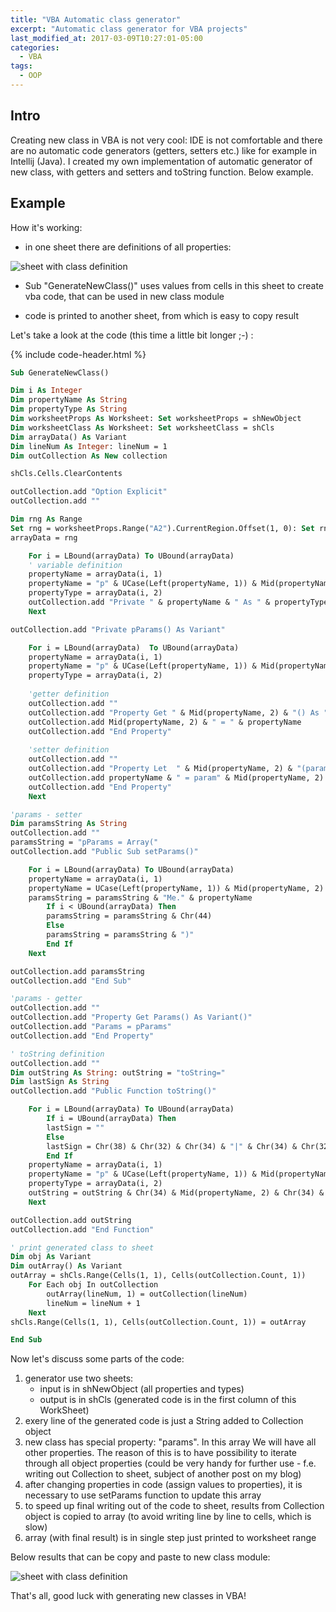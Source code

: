 ```yaml
---
title: "VBA Automatic class generator"
excerpt: "Automatic class generator for VBA projects"
last_modified_at: 2017-03-09T10:27:01-05:00
categories:
  - VBA
tags: 
  - OOP
---
```


<!-- short intrduction -->
## Intro

Creating new class in VBA is not very cool: IDE is not comfortable and there are no automatic code generators (getters, setters etc.) like for example in Intellij (Java). I created my own implementation of automatic generator of new class, with getters and setters and toString function. Below example.


## Example

How it's working:
* in one sheet there are definitions of all properties:

![sheet with class definition](/images/class_generator/1.JPG)

* Sub "GenerateNewClass()" uses values from cells in this sheet to create vba code, that can be used in new class module

* code is printed to another sheet, from which is easy to copy result

Let's take a look at the code (this time a little bit longer ;-) :

{% include code-header.html %}
```vb
Sub GenerateNewClass()

Dim i As Integer
Dim propertyName As String
Dim propertyType As String
Dim worksheetProps As Worksheet: Set worksheetProps = shNewObject
Dim worksheetClass As Worksheet: Set worksheetClass = shCls
Dim arrayData() As Variant
Dim lineNum As Integer: lineNum = 1
Dim outCollection As New collection

shCls.Cells.ClearContents

outCollection.add "Option Explicit"
outCollection.add ""

Dim rng As Range
Set rng = worksheetProps.Range("A2").CurrentRegion.Offset(1, 0): Set rng = rng.Resize(rng.rows.Count - 1)
arrayData = rng

    For i = LBound(arrayData) To UBound(arrayData)
    ' variable definition
    propertyName = arrayData(i, 1)
    propertyName = "p" & UCase(Left(propertyName, 1)) & Mid(propertyName, 2)
    propertyType = arrayData(i, 2)
    outCollection.add "Private " & propertyName & " As " & propertyType
    Next

outCollection.add "Private pParams() As Variant"

    For i = LBound(arrayData)  To UBound(arrayData)
    propertyName = arrayData(i, 1)
    propertyName = "p" & UCase(Left(propertyName, 1)) & Mid(propertyName, 2)
    propertyType = arrayData(i, 2)
   
    'getter definition
    outCollection.add ""
    outCollection.add "Property Get " & Mid(propertyName, 2) & "() As " & propertyType
    outCollection.add Mid(propertyName, 2) & " = " & propertyName
    outCollection.add "End Property"
   
    'setter definition
    outCollection.add ""
    outCollection.add "Property Let  " & Mid(propertyName, 2) & "(param" & Mid(propertyName, 2) & " As " & propertyType & ")"
    outCollection.add propertyName & " = param" & Mid(propertyName, 2)
    outCollection.add "End Property"
    Next

'params - setter
Dim paramsString As String
outCollection.add ""
paramsString = "pParams = Array("
outCollection.add "Public Sub setParams()"

    For i = LBound(arrayData) To UBound(arrayData)
    propertyName = arrayData(i, 1)
    propertyName = UCase(Left(propertyName, 1)) & Mid(propertyName, 2)
    paramsString = paramsString & "Me." & propertyName
        If i < UBound(arrayData) Then
        paramsString = paramsString & Chr(44)
        Else
        paramsString = paramsString & ")"
        End If
    Next

outCollection.add paramsString
outCollection.add "End Sub"

'params - getter
outCollection.add ""
outCollection.add "Property Get Params() As Variant()"
outCollection.add "Params = pParams"
outCollection.add "End Property"

' toString definition
outCollection.add ""
Dim outString As String: outString = "toString="
Dim lastSign As String
outCollection.add "Public Function toString()"

    For i = LBound(arrayData) To UBound(arrayData)
        If i = UBound(arrayData) Then
        lastSign = ""
        Else
        lastSign = Chr(38) & Chr(32) & Chr(34) & "|" & Chr(34) & Chr(32) & Chr(38) & Chr(32)
        End If
    propertyName = arrayData(i, 1)
    propertyName = "p" & UCase(Left(propertyName, 1)) & Mid(propertyName, 2)
    propertyType = arrayData(i, 2)
    outString = outString & Chr(34) & Mid(propertyName, 2) & Chr(34) & Chr(32) & Chr(38) & Chr(32) & Chr(34) & "=" & Chr(34) & Chr(32) & Chr(38) & Chr(32) & "me." & Mid(propertyName, 2) & Chr(32) & lastSign
    Next

outCollection.add outString
outCollection.add "End Function"

' print generated class to sheet
Dim obj As Variant
Dim outArray() As Variant
outArray = shCls.Range(Cells(1, 1), Cells(outCollection.Count, 1))
    For Each obj In outCollection
        outArray(lineNum, 1) = outCollection(lineNum)
        lineNum = lineNum + 1
    Next
shCls.Range(Cells(1, 1), Cells(outCollection.Count, 1)) = outArray

End Sub
```


Now let's discuss some parts of the code:
1. generator use two sheets: 
    * input is in shNewObject (all properties and types)
    * output is in shCls (generated code is in the first column of this WorkSheet)
2. exery line of the generated code is just a String added to Collection object
3. new class has special property: "params". In this array We will have all other properties. The reason of this is to have possibility to iterate through all object properties (could be very handy for further use - f.e. writing out Collection to sheet, subject of another post on my blog)
4. after changing properties in code (assign values to properties), it is necessary to use setParams function to update this array
4. to speed up final writing out of the code to sheet, results from Collection object is copied to array (to avoid writing line by line to cells, which is slow)
5. array (with final result) is in single step just printed to worksheet range

Below results that can be copy and paste to new class module:

![sheet with class definition](/images/class_generator/2.JPG)

That's all, good luck with generating new classes in VBA!